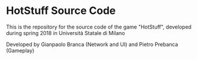 # HotStuff Source Code

This is the repository for the source code of the game "HotStuff", developed during spring 2018 in Università Statale di Milano

Developed by Gianpaolo Branca (Network and UI) and Pietro Prebanca (Gameplay)

